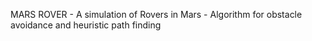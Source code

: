 MARS ROVER
    - A simulation of Rovers in Mars
    - Algorithm for obstacle avoidance and heuristic path finding
